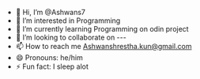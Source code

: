 - 👋 Hi, I’m @Ashwans7
- 👀 I’m interested in Programming
- 🌱 I’m currently learning Programming on odin project
- 💞️ I’m looking to collaborate on ---
- 📫 How to reach me Ashwanshrestha.kun@gmail.com  
- 😄 Pronouns: he/him
- ⚡ Fun fact: I sleep alot

<!---
Ashwans7/Ashwans7 is a ✨ special ✨ repository because its `README.md` (this file) appears on your GitHub profile.
You can click the Preview link to take a look at your changes.
--->
